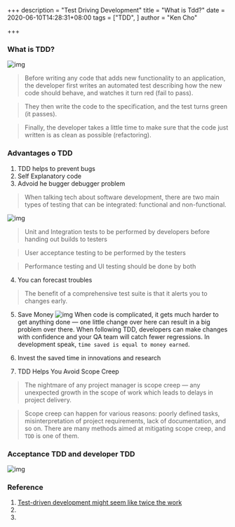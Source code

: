 +++
description = "Test Driving Development"
title = "What is Tdd?"
date = 2020-06-10T14:28:31+08:00
tags = ["TDD", ]
author = "Ken Cho"

+++
### What is TDD?
![img](/image/tdd.gif)

>Before writing any code that adds new functionality to an application, the developer first writes an automated test describing how the new code should behave, and watches it turn red (fail to pass). 

>They then write the code to the specification, and the test turns green (it passes).

>Finally, the developer takes a little time to make sure that the code just written is as clean as possible (refactoring).


### Advantages o TDD
1. TDD helps to prevent bugs  
2. Self Explanatory code  
3. Advoid he bugger debugger problem  
>When talking tech about software development, there are two main types of testing that can be integrated: functional and non-functional.

![img](/image/testing.jpeg)

>Unit and Integration tests to be performed by developers before handing out builds to testers

>User acceptance testing to be performed by the testers

>Performance testing and UI testing should be done by both

4. You can forecast troubles  
>The benefit of a comprehensive test suite is that it alerts you to changes early.
5. Save Money
![img](/image/money.png)
When code is complicated, it gets much harder to get anything done — one little change over here can result in a big problem over there. 
When following TDD, developers can make changes with confidence and your QA team will catch fewer regressions. 
In development speak, `time saved is equal to money earned`.

6. Invest the saved time in innovations and research

7. TDD Helps You Avoid Scope Creep
>The nightmare of any project manager is scope creep — any unexpected growth in the scope of work which leads to delays in project delivery.

>Scope creep can happen for various reasons: poorly defined tasks, misinterpretation of project requirements, lack of documentation, and so on. There are many methods aimed at mitigating scope creep, and `TDD` is one of them.

### Acceptance TDD and developer TDD
![img](/image/acceptance.jpg)

### Reference
1. [Test-driven development might seem like twice the work](https://www.freecodecamp.org/news/isnt-tdd-test-driven-development-twice-the-work-why-should-you-care-4ddcabeb3df9/)
2.
3.

